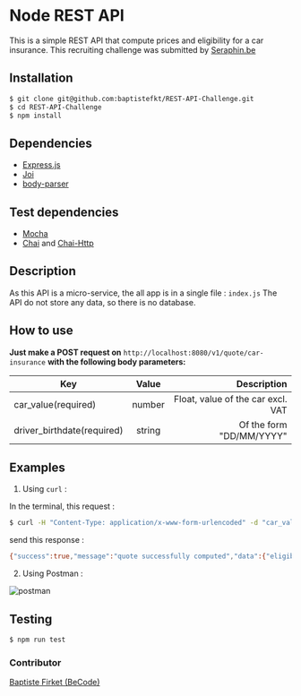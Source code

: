# Node REST API

This is a simple REST API that compute prices and eligibility for a car insurance.
This recruiting challenge was submitted by [Seraphin.be](https://seraphin.be/fr)

## Installation 

```sh
$ git clone git@github.com:baptistefkt/REST-API-Challenge.git
$ cd REST-API-Challenge
$ npm install
```
## Dependencies 
- [Express.js](https://github.com/expressjs)
- [Joi](https://github.com/hapijs/joi)
- [body-parser](https://github.com/expressjs/body-parser)

## Test dependencies 

- [Mocha](https://github.com/mochajs/mocha)
- [Chai](https://github.com/chaijs/chai) and [Chai-Http](https://github.com/chaijs/chai-http)

## Description 

As this API is a micro-service, the all app is in a single file : `index.js`
The API do not store any data, so there is no database.

## How to use 

**Just make a POST request on**
`http://localhost:8080/v1/quote/car-insurance`
**with the following body parameters:**


| Key        | Value           | Description  |
| ------------- |:-------------:| -----:|
| car_value(required)      | number | Float, value of the car excl. VAT |
| driver_birthdate(required)      | string      |  Of the form "DD/MM/YYYY"  |

## Examples 

1. Using `curl` :

In the terminal, this request : 
```sh
$ curl -H "Content-Type: application/x-www-form-urlencoded" -d "car_value"="10000" -d "driver_birthdate"="21/06/1990" http://localhost:8080/v1/quote/car-insurance
```
send this response : 

```sh
{"success":true,"message":"quote successfully computed","data":{"eligible":true,"premiums":{"civil_liability":500,"omnium":"300"}}}
```

2. Using Postman :

![postman](https://user-images.githubusercontent.com/18186452/48850949-1a85ce00-edaa-11e8-89ab-977e24d78c6a.png)

## Testing

```sh
$ npm run test
```

### Contributor

[Baptiste Firket (BeCode)](https://github.com/baptistefkt)
